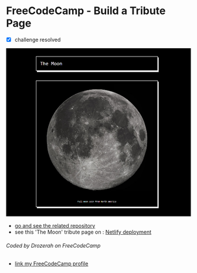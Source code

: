 # FreeCodeCamp - Build a Tribute Page

- [x] challenge resolved

[![Random Quote Machine](img/the-moon.netlify.com.png)](https://the-moon.netlify.com/)

- [go and see the related repository](https://github.com/Drozerah/the-moon-tribute-page)
- see this 'The Moon' tribute page on : [Netlify deployment](https://the-moon.netlify.com/)

###### Coded by Drozerah on FreeCodeCamp

* [link my FreeCodeCamp profile](https://www.freecodecamp.org/drozerah)